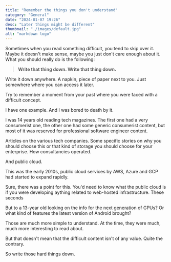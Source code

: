 ```yaml
---
title: "Remember the things you don't understand"
category: "General"
date: "2024-01-07 19:26"
desc: "Later things might be different"
thumbnail: "./images/default.jpg"
alt: "markdown logo"
---
```


Sometimes when you read something difficult, you tend to skip over it.
Maybe it doesn't make sense, maybe you just don't care enough about it.
What you should really do is the following:

> **Write that thing down. Write that thing down.**

Write it down anywhere. A napkin, piece of paper next to you.
Just somewhere where you can access it later.

Try to remember a moment from your past where you were faced with a difficult concept.

I have one example. And I was bored to death by it.

I was 14 years old reading tech magazines. The first one had a very consumerist one, the other one had some generic consumerist content, but most of it was reserved for professional software engineer content.

Articles on the various tech companies. Some specific stories on why you should choose this or that kind of storage you should choose for your enterprise. How consultancies operated.

And public cloud.

This was the early 2010s, public cloud services by AWS, Azure and GCP had started to expand rapidly.

Sure, there was a point for this. You'd need to know what the public cloud is if you were developing aything related to web-hosted infrastructure. These seconds

But to a 13-year old looking on the info for the next generation of GPUs? Or what kind of features the latest version of Android brought?

Those are much more simple to understand. At the time, they were much, much more interesting to read about.

But that doesn't mean that the difficult content isn't of any value. Quite the contrary.

So write those hard things down.
